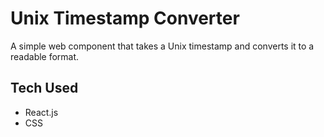 <h1>Unix Timestamp Converter</h1>
<p>A simple web component that takes a Unix timestamp and converts it to a readable format.</p>

<h2>Tech Used</h2>
<ul>
    <li>React.js</li>
    <li>CSS</li>
</ul>
  
